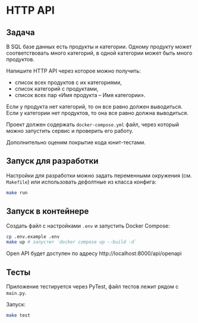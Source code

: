 # HTTP API

## Задача
В SQL базе данных есть продукты и категории. Одному продукту может соответствовать много категорий, в одной категории может быть много продуктов.

Напишите HTTP API через которое можно получить:

- список всех продуктов с их категориями,
- список категорий с продуктами,
- список всех пар «Имя продукта – Имя категории».

Если у продукта нет категорий, то он все равно должен выводиться. Если у категории нет продуктов, то она все равно должна выводиться.

Проект должен содержать `docker-compose.yml` файл, через который можно запустить сервис и проверить его работу.

Дополнительно оценим покрытие кода юнит-тестами.

## Запуск для разработки
Настройки для разработки можно задать переменными окружения (см. `Makefile`) или использовать дефолтные из класса конфига:

```sh
make run
```

## Запуск в контейнере
Создать файл с настройками `.env` и запустить Docker Compose:

```sh
cp .env.example .env
make up # запустит `docker compose up --build -d`
```

Open API будет доступен по адресу http://localhost:8000/api/openapi

## Тесты
Приложение тестируется через PyTest, файл тестов лежит рядом с `main.py`.

Запуск:

```sh
make test
```
